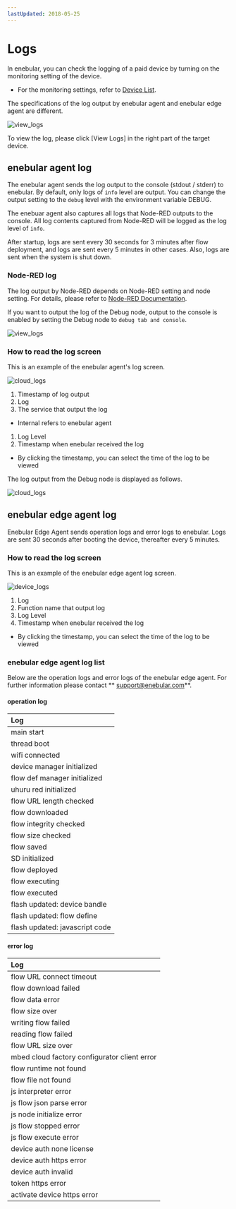 ```yaml
---
lastUpdated: 2018-05-25
---
```


# Logs

In enebular, you can check the logging of a paid device by
turning on the monitoring setting of the device.
* For the monitoring settings, refer to [Device List](/Device/DeviceList.md).

The specifications of the log output by enebular agent and enebular edge agent are different.

![view_logs](/_asset/images/Device/Logs/view_logs.png)

To view the log, please click [View Logs] in the right part of the target device.

## enebular agent log

The enebular agent sends the log output to the console (stdout / stderr) to enebular.
By default, only logs of `info` level are output. You can change the output setting to the `debug` level with the environment variable DEBUG.

The enebuar agent also captures all logs that Node-RED outputs to the console. All log contents captured from Node-RED will be logged as the log level of `info`.

After startup, logs are sent every 30 seconds for 3 minutes after flow deployment, and logs are sent every 5 minutes in other cases.
Also, logs are sent when the system is shut down.

### Node-RED log

The log output by Node-RED depends on Node-RED setting and node setting.
For details, please refer to [Node-RED Documentation](https://nodered.org/).

If you want to output the log of the Debug node, output to the console is enabled by setting the Debug node to `debug tab and console`.

![view_logs](/_asset/images/Device/Logs/debug_node_config.png)

### How to read the log screen

This is an example of the enebular agent's log screen.

![cloud_logs](/_asset/images/Device/Logs/cloud_logs.png)

1. Timestamp of log output
1. Log
1. The service that output the log
* Internal refers to enebular agent
1. Log Level
1. Timestamp when enebular received the log
* By clicking the timestamp, you can select the time of the log to be viewed

The log output from the Debug node is displayed as follows.

![cloud_logs](/_asset/images/Device/Logs/debug_node.png)


## enebular edge agent log

Enebular Edge Agent sends operation logs and error logs to enebular.
Logs are sent 30 seconds after booting the device, thereafter every 5 minutes.

### How to read the log screen

This is an example of the enebular edge agent log screen.

![device_logs](/_asset/images/Device/Logs/eea_logs.png)

1. Log
1. Function name that output log
1. Log Level
1. Timestamp when enebular received the log
* By clicking the timestamp, you can select the time of the log to be viewed

### enebular edge agent log list

Below are the operation logs and error logs of the enebular edge agent. 
For further information please contact ** support@enebular.com**.

#### operation log

| Log | 
| :--- | 
| main start | 
| thread boot | 
| wifi connected | 
| device manager initialized |
| flow def manager initialized | 
| uhuru red initialized | 
| flow URL length checked | 
| flow downloaded | 
| flow integrity checked | 
| flow size checked | 
| flow saved | 
| SD initialized | 
| flow deployed | 
| flow executing |
| flow executed | 
| flash updated: device bandle | 
| flash updated: flow define | 
| flash updated: javascript code |

#### error log

| Log |
| :--- | 
| flow URL connect timeout |
| flow download failed | 
| flow data error | 
| flow size over | 
| writing flow failed | 
| reading flow failed | 
| flow URL size over | 
| mbed cloud factory configurator client error |
| flow runtime not found | 
| flow file not found | 
| js interpreter error |
| js flow json parse error |
| js node initialize error | 
| js flow stopped error | 
| js flow execute error | 
| device auth none license |
| device auth https error |
| device auth invalid | 
| token https error | 
| activate device https error | 